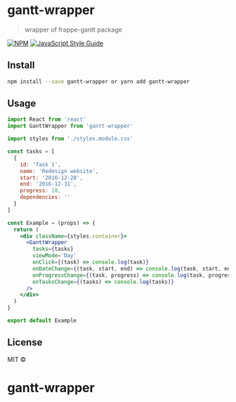 # gantt-wrapper

> wrapper of frappe-gantt package

[![NPM](https://img.shields.io/npm/v/gantt-wrapper.svg)](https://www.npmjs.com/package/gantt-wrapper) [![JavaScript Style Guide](https://img.shields.io/badge/code_style-standard-brightgreen.svg)](https://standardjs.com)

## Install

```bash
npm install --save gantt-wrapper or yarn add gantt-wrapper
```

## Usage

```jsx
import React from 'react'
import GanttWrapper from 'gantt-wrapper'

import styles from './styles.module.css'

const tasks = [
  {
    id: 'Task 1',
    name: 'Redesign website',
    start: '2016-12-28',
    end: '2016-12-31',
    progress: 10,
    dependencies: ''
  }
]

const Example = (props) => {
  return (
    <div className={styles.container}>
      <GanttWrapper
        tasks={tasks}
        viewMode='Day'
        onClick={(task) => console.log(task)}
        onDateChange={(task, start, end) => console.log(task, start, end)}
        onProgressChange={(task, progress) => console.log(task, progress)}
        onTasksChange={(tasks) => console.log(tasks)}
      />
    </div>
  )
}

export default Example
```

## License

MIT ©

# gantt-wrapper
